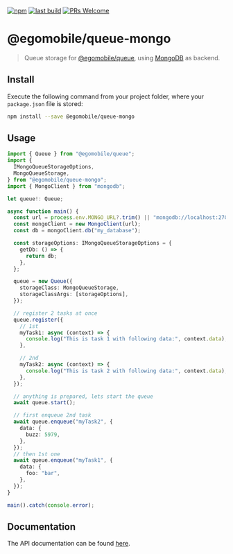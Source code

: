 [![npm](https://img.shields.io/npm/v/@egomobile/queue-mongo.svg)](https://www.npmjs.com/package/@egomobile/queue-mongo)
[![last build](https://img.shields.io/github/workflow/status/egomobile/node-queue-mongo/Publish)](https://github.com/egomobile/node-queue-mongo/actions?query=workflow%3APublish)
[![PRs Welcome](https://img.shields.io/badge/PRs-welcome-brightgreen.svg?style=flat-square)](https://github.com/egomobile/node-queue-mongo/pulls)

# @egomobile/queue-mongo

> Queue storage for [@egomobile/queue](https://github.com/egomobile/node-queue), using [MongoDB](https://en.wikipedia.org/wiki/MongoDB) as backend.

## Install

Execute the following command from your project folder, where your `package.json` file is stored:

```bash
npm install --save @egomobile/queue-mongo
```

## Usage

```typescript
import { Queue } from "@egomobile/queue";
import {
  IMongoQueueStorageOptions,
  MongoQueueStorage,
} from "@egomobile/queue-mongo";
import { MongoClient } from "mongodb";

let queue!: Queue;

async function main() {
  const url = process.env.MONGO_URL?.trim() || "mongodb://localhost:27017";
  const mongoClient = new MongoClient(url);
  const db = mongoClient.db("my_database");

  const storageOptions: IMongoQueueStorageOptions = {
    getDb: () => {
      return db;
    },
  };

  queue = new Queue({
    storageClass: MongoQueueStorage,
    storageClassArgs: [storageOptions],
  });

  // register 2 tasks at once
  queue.register({
    // 1st
    myTask1: async (context) => {
      console.log("This is task 1 with following data:", context.data);
    },

    // 2nd
    myTask2: async (context) => {
      console.log("This is task 2 with following data:", context.data);
    },
  });

  // anything is prepared, lets start the queue
  await queue.start();

  // first enqueue 2nd task
  await queue.enqueue("myTask2", {
    data: {
      buzz: 5979,
    },
  });
  // then 1st one
  await queue.enqueue("myTask1", {
    data: {
      foo: "bar",
    },
  });
}

main().catch(console.error);
```

## Documentation

The API documentation can be found [here](https://egomobile.github.io/node-queue-mongo/).
